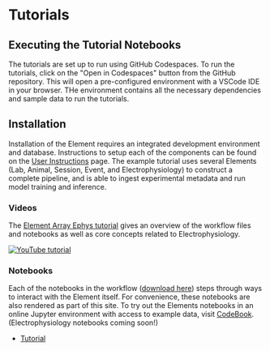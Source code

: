 # Tutorials

## Executing the Tutorial Notebooks

The tutorials are set up to run using GitHub Codespaces. To run the tutorials, click on 
the "Open in Codespaces" button from the GitHub repository. This will open a 
pre-configured environment with a VSCode IDE in your browser. THe environment contains 
all the necessary dependencies and sample data to run the tutorials.

## Installation

Installation of the Element requires an integrated development environment and database.
Instructions to setup each of the components can be found on the
[User Instructions](https://datajoint.com/docs/elements/user-guide/) page. The example
tutorial uses several Elements (Lab, Animal, Session, Event, and Electrophysiology) to construct
a complete pipeline, and is able to ingest experimental metadata and run model training
and inference.

### Videos

The [Element Array Ephys tutorial](https://youtu.be/KQlGYOBq7ow?t=3658) gives an
overview of the workflow files and notebooks as well as core concepts related to
Electrophysiology.

[![YouTube tutorial](https://img.youtube.com/vi/KQlGYOBq7ow/0.jpg)](https://youtu.be/KQlGYOBq7ow?t=3658)

### Notebooks

Each of the notebooks in the workflow
([download here](https://github.com/datajoint/workflow-array-ephys/tree/main/notebooks))
steps through ways to interact with the Element itself. For convenience, these notebooks
are also rendered as part of this site. To try out the Elements notebooks in an online
Jupyter environment with access to example data, visit
[CodeBook](https://codebook.datajoint.io/). (Electrophysiology notebooks coming soon!)

- [Tutorial](../../../notebooks/tutorial.ipynb)
